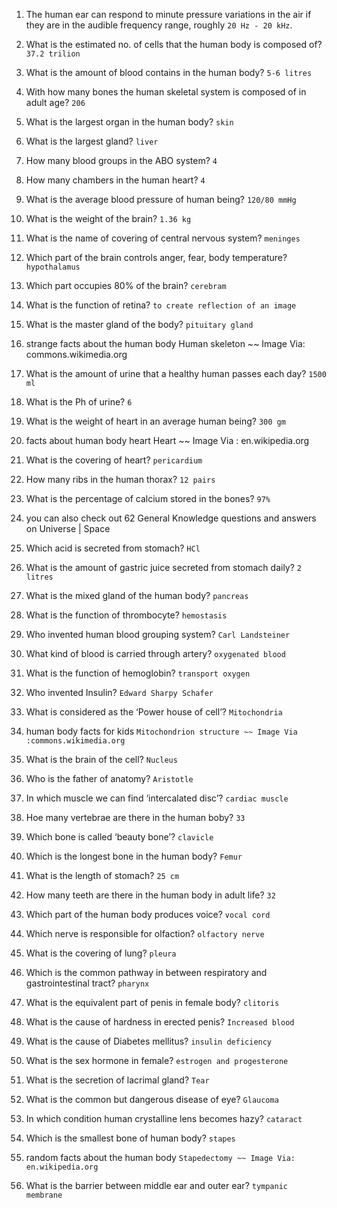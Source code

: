 1.	The human ear can respond to minute pressure variations in the air if they are in the audible frequency range, roughly `20 Hz - 20 kHz`.

2.	What is the estimated no. of cells that the human body is composed of?
`37.2 trilion`

3.	What is the amount of blood contains in the human body?
`5-6 litres`

4.	With how many bones the human skeletal system is composed of in adult age?
`206`

5.	What is the largest organ in the human body?
`skin`

6.	What is the largest gland?
`liver`

7.	How many blood groups in the ABO system?
`4`

8.	How many chambers in the human heart?
`4`

9.	What is the average blood pressure of human being?
`120/80 mmHg`

10.	What is the weight of the brain?
`1.36 kg`

11.	What is the name of covering of central nervous system?
`meninges`

12.	Which part of the brain controls anger, fear, body temperature?
`hypothalamus`

13.	Which part occupies 80% of the brain?
`cerebram`

14.	What is the function of retina?
`to create reflection of an image`

15.	What is the master gland of the body?
`pituitary gland`

16.	strange facts about the human body
Human skeleton ~~ Image Via: commons.wikimedia.org

17.	What is the amount of urine that a healthy human passes each day?
`1500 ml`

18.	What is the Ph of urine?
`6`

19.	What is the weight of heart in an average human being?
`300 gm`

20.	facts about human body heart
Heart ~~ Image Via : en.wikipedia.org

21.	What is the covering of heart?
`pericardium`

22.	How many ribs in the human thorax?
`12 pairs`

23.	What is the percentage of calcium stored in the bones?
`97%`

24.	you can also check out 62 General Knowledge questions and answers on Universe | Space

25.	Which acid is secreted from stomach?
`HCl`

26.	What is the amount of gastric juice secreted from stomach daily?
`2 litres`

27.	What is the mixed gland of the human body?
`pancreas`

28.	What is the function of thrombocyte?
`hemostasis`



29.	Who invented human blood grouping system?
`Carl Landsteiner`

30.	What kind of blood is carried through artery?
`oxygenated blood`

31.	What is the function of hemoglobin?
`transport oxygen`

32.	Who invented Insulin?
`Edward Sharpy Schafer`

33.	What is considered as the ‘Power house of cell’?
`Mitochondria`

34.	human body facts for kids
`Mitochondrion structure ~~ Image Via :commons.wikimedia.org`

35.	What is the brain of the cell?
`Nucleus`

36.	Who is the father of anatomy?
`Aristotle`

37.	In which muscle we can find ‘intercalated disc’?
`cardiac muscle`

38.	Hoe many vertebrae are there in the human boby?
`33`

39.	Which bone is called ‘beauty bone’?
`clavicle`

40.	Which is the longest bone in the human body?
`Femur`

41.	What is the length of stomach?
`25 cm`

42.	How many teeth are there in the human body in adult life?
`32`

43.	Which part of the human body produces voice?
`vocal cord`

44.	Which nerve is responsible for olfaction?
`olfactory nerve`

45.	What is the covering of lung?
`pleura`

46.	Which is the common pathway in between respiratory and gastrointestinal tract?
`pharynx`

47.	What is the equivalent part of penis in female body?
`clitoris`

48.	What is the cause of hardness in erected penis?
`Increased blood`

49.	What is the cause of Diabetes mellitus?
`insulin deficiency`

50.	What is the sex hormone in female?
`estrogen and progesterone`

51.	What is the secretion of lacrimal gland?
`Tear`

52.	What is the common but dangerous disease of eye?
`Glaucoma`

53.	In which condition human crystalline lens becomes hazy?
`cataract`

54.	Which is the smallest bone of human body?
`stapes`

55.	random facts about the human body
`Stapedectomy ~~ Image Via: en.wikipedia.org`

56.	What is the barrier between middle ear and outer ear?
`tympanic membrane`
